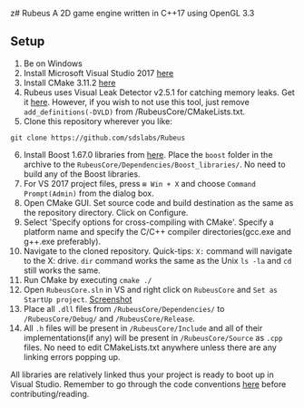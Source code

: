 z# Rubeus
A 2D game engine written in C++17 using OpenGL 3.3
## Setup
1. Be on Windows
2. Install Microsoft Visual Studio 2017 [here](https://www.visualstudio.com/)
3. Install CMake 3.11.2 [here](https://cmake.org/files/v3.11/cmake-3.11.2.zip)
4. Rubeus uses Visual Leak Detector v2.5.1 for catching memory leaks. Get it [here](https://github.com/KindDragon/vld/releases/tag/v2.5.1). However, if you wish to not use this tool, just remove `add_definitions(-DVLD)` from /RubeusCore/CMakeLists.txt.
5. Clone this repository wherever you like:
```shell
git clone https://github.com/sdslabs/Rubeus
```
6. Install Boost 1.67.0 libraries from [here](https://akamai.bintray.com/1c/1cd94f03a71334a67d36f5161b57f5931e0cd6ecf726d7aca8bd82a3be720b74?__gda__=exp=1530959589~hmac=78630dc5f1680ea67c190b7e2882f73ef52ba520f8eac5ce8e0d86f8343f0a6f&response-content-disposition=attachment%3Bfilename%3D%22boost_1_67_0.7z%22&response-content-type=application%2Fx-7z-compressed&requestInfo=U2FsdGVkX19hGyPOUZz7d-d_-ghBTzP_HWHk2OYJsVUK4CS1GRa67vdxllX8vvuZiO7A5lGHLH2wYrJU3o-78G0t3WhxxnLMP-xyU1azsXrNNsyX-0WBONnVHyti5sBJqnDC3bKOZ3ZF6Mw9eFkU6Af0MVuV8D64QcFWsPnanRg&response-X-Checksum-Sha1=64c278c23defe155e630a307ae2c0615348b14b3&response-X-Checksum-Sha2=1cd94f03a71334a67d36f5161b57f5931e0cd6ecf726d7aca8bd82a3be720b74). Place the `boost` folder in the archive to the `RubeusCore/Dependencies/Boost_libraries/`. No need to build any of the Boost libraries.
7. For VS 2017 project files, press `⊞ Win + X` and choose `Command Prompt(Admin)` from the dialog box.
8. Open CMake GUI. Set source code and build destination as the same as the repository directory. Click on Configure.
9. Select 'Specify options for cross-compiling with CMake'. Specify a platform name and specify the C/C++ compiler directories(gcc.exe and g++.exe preferably).
10. Navigate to the cloned repository. Quick-tips: `X:` command will navigate to the X: drive. `dir` command works the same as the Unix `ls -la` and `cd` still works the same.
11. Run CMake by executing ```cmake ./ ```
12. Open `RubeusCore.sln` in VS and right click on `RubeusCore` and `Set as StartUp project`. [Screenshot](https://imgur.com/a/xadxwsG)
13. Place all `.dll` files from `/RubeusCore/Dependencies/` to `/RubeusCore/Debug/` and `/RubeusCore/Release`.
14. All `.h` files will be present in `/RubeusCore/Include` and all of their implementations(if any) will be present in `/RubeusCore/Source` as `.cpp` files. No need to edit CMakeLists.txt anywhere unless there are any linking errors popping up.

All libraries are relatively linked thus your project is ready to boot up in Visual Studio. Remember to go through the code conventions [here](https://1drv.ms/f/s!AsFPvDFrZ9iShQpWe_rBZgVLPmlY) before contributing/reading.
